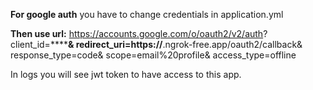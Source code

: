 **For google auth** you have to change credentials in application.yml

**Then use url:**
https://accounts.google.com/o/oauth2/v2/auth?
client_id=************&
redirect_uri=https://********.ngrok-free.app/oauth2/callback&
response_type=code&
scope=email%20profile&
access_type=offline

In logs you will see jwt token to have access to this app.
